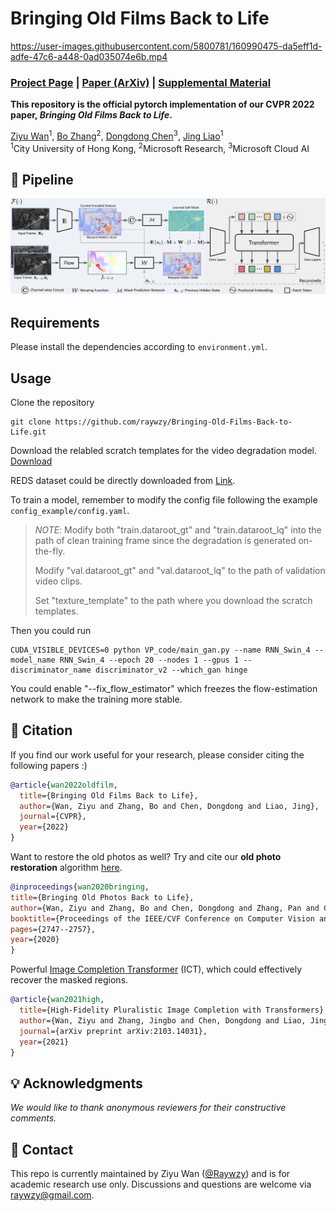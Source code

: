 # Bringing Old Films Back to Life

https://user-images.githubusercontent.com/5800781/160990475-da5eff1d-adfe-47c6-a448-0ad035074e6b.mp4

### [Project Page](http://raywzy.com/Old_Film/) | [Paper (ArXiv)]() | [Supplemental Material]()

**This repository is the official pytorch implementation of our CVPR 2022 paper, *Bringing Old Films Back to Life*.**

[Ziyu Wan](http://raywzy.com/)<sup>1</sup>,
[Bo Zhang](https://bo-zhang.me/)<sup>2</sup>,
[Dongdong Chen](http://www.dongdongchen.bid/)<sup>3</sup>,
[Jing Liao](https://liaojing.github.io/html/)<sup>1</sup> <br>
<sup>1</sup>City University of Hong Kong, <sup>2</sup>Microsoft Research, <sup>3</sup>Microsoft Cloud AI



## :star2: Pipeline
<img src='assets/Pipeline.png'/>

## Requirements

Please install the dependencies according to ```environment.yml```.

## Usage

Clone the repository
```
git clone https://github.com/raywzy/Bringing-Old-Films-Back-to-Life.git
```

Download the relabled scratch templates for the video degradation model. [Download](https://portland-my.sharepoint.com/:u:/g/personal/ziyuwan2-c_my_cityu_edu_hk/EcB_8dZTgW1HsdAIOMtuz4QBLxk93oEWorHpcMC9KNy0Aw?e=mRXTbW)

REDS dataset could be directly downloaded from [Link](https://seungjunnah.github.io/Datasets/reds.html).

To train a model, remember to modify the config file following the example ```config_example/config.yaml```.

> *NOTE*: 
>  Modify both "train.dataroot_gt" and "train.dataroot_lq" into the path of clean training frame since the degradation is generated on-the-fly.
>
>  Modify "val.dataroot_gt" and "val.dataroot_lq" to the path of validation video clips.
>
>  Set "texture_template" to the path where you download the scratch templates.

Then you could run
```
CUDA_VISIBLE_DEVICES=0 python VP_code/main_gan.py --name RNN_Swin_4 --model_name RNN_Swin_4 --epoch 20 --nodes 1 --gpus 1 --discriminator_name discriminator_v2 --which_gan hinge
```

You could enable "--fix_flow_estimator" which freezes the flow-estimation network to make the training more stable.



## :notebook_with_decorative_cover: Citation

If you find our work useful for your research, please consider citing the following papers :)
```bibtex
@article{wan2022oldfilm,
  title={Bringing Old Films Back to Life},
  author={Wan, Ziyu and Zhang, Bo and Chen, Dongdong and Liao, Jing},
  journal={CVPR},
  year={2022}
}
```
Want to restore the old photos as well? Try and cite our **old photo restoration** algorithm [here](https://github.com/microsoft/Bringing-Old-Photos-Back-to-Life). 
```bibtex
@inproceedings{wan2020bringing,
title={Bringing Old Photos Back to Life},
author={Wan, Ziyu and Zhang, Bo and Chen, Dongdong and Zhang, Pan and Chen, Dong and Liao, Jing and Wen, Fang},
booktitle={Proceedings of the IEEE/CVF Conference on Computer Vision and Pattern Recognition},
pages={2747--2757},
year={2020}
}
```
Powerful [Image Completion Transformer](https://github.com/raywzy/ICT) (ICT), which could effectively recover the masked regions.
```bibtex
@article{wan2021high,
  title={High-Fidelity Pluralistic Image Completion with Transformers},
  author={Wan, Ziyu and Zhang, Jingbo and Chen, Dongdong and Liao, Jing},
  journal={arXiv preprint arXiv:2103.14031},
  year={2021}
}
```
## :bulb: Acknowledgments

*We would like to thank anonymous reviewers for their constructive comments.*

## :incoming_envelope: Contact

This repo is currently maintained by Ziyu Wan ([@Raywzy](https://github.com/raywzy)) and is for academic research use only. Discussions and questions are welcome via raywzy@gmail.com. 
